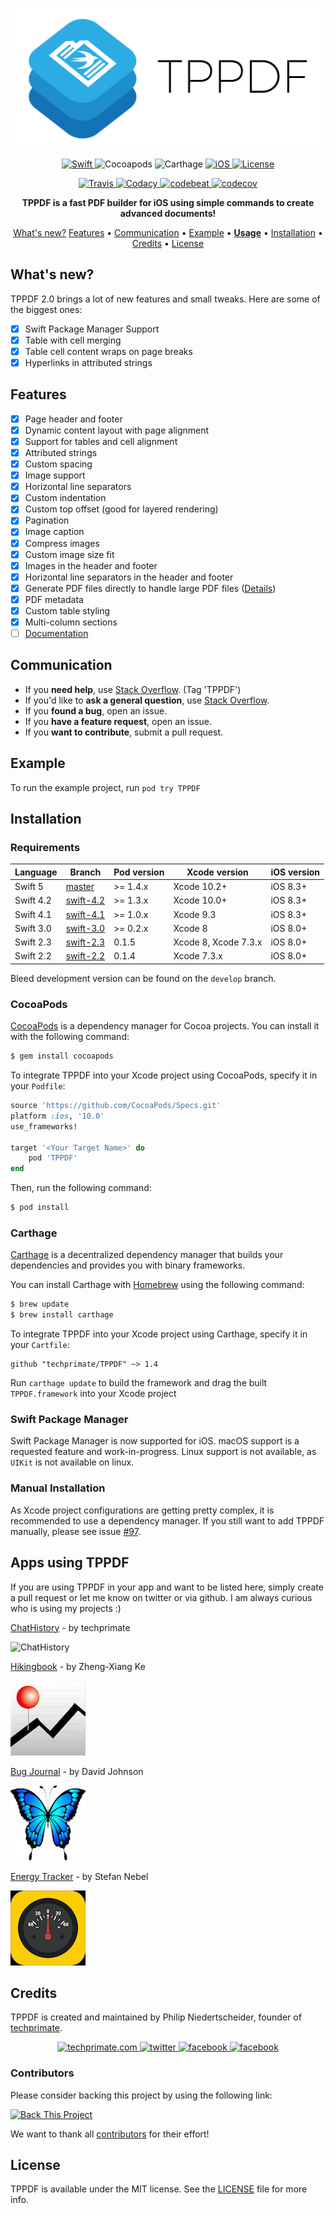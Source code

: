 <p align="center">
	<img src="https://raw.githubusercontent.com/techprimate/tppdf/master/resources/header.png" alt="TPPDF">
</p>

<p align="center">
	<a href="https://github.com/Carthage/Carthage">
		<img src="https://img.shields.io/badge/language-Swift-orange.svg?style=flat-square" alt="Swift"/>
	</a>
	<img src="https://img.shields.io/cocoapods/v/TPPDF.svg?style=flat-square" alt="Cocoapods"/>
	<img src="https://img.shields.io/badge/Carthage-compatible-blue.svg?style=flat-square" alt="Carthage"/>
	<a href="http://cocoapods.org/pods/TPPDF">
		<img src="https://img.shields.io/cocoapods/p/TPPDF.svg?style=flat-square" alt="iOS"/>
	</a>
	<a href="http://cocoapods.org/pods/TPPDF">
		<img src="https://img.shields.io/cocoapods/l/TPPDF.svg?style=flat-square" alt="License"/>
	</a>
</p>

<p align="center">
	<a href="https://travis-ci.org/techprimate/TPPDF">
		<img src="https://travis-ci.org/techprimate/TPPDF.svg?branch=master&style=flat-square" alt="Travis">
	</a>
	<a href="https://app.codacy.com/app/techprimate/TPPDF">
		<img src="https://api.codacy.com/project/badge/Grade/a30af06f7c6742d9960960a339e908f2" alt="Codacy">
	</a>
	<a href="https://codebeat.co/projects/github-com-techprimate-tppdf-master">
		<img src="https://codebeat.co/badges/ea2a8d79-a50c-43ea-a05a-2ac57baf84de" alt="codebeat">
	</a>
	<a href="https://codecov.io/gh/techprimate/TPPDF">
		<img src="https://img.shields.io/codecov/c/github/techprimate/TPPDF.svg?style=flat-square" alt="codecov">
	</a>
</p>

<p align="center">
	<b>
	TPPDF is a fast PDF builder for iOS using simple commands to create advanced documents!
	</b>
</p>

<p align="center">
    <a href="#whats-new">What's new?</a>
    <a href="#features">Features</a>
  • <a href="#communication">Communication</a>
  • <a href="#example">Example</a>
  • <a href="https://github.com/techprimate/TPPDF/blob/better-docs/Documentation/Usage.md"><strong>Usage</strong></a>
  • <a href="#installation">Installation</a>
  • <a href="#credits">Credits</a>
  • <a href="#license">License</a>
</p>

## What's new?

TPPDF 2.0 brings a lot of new features and small tweaks. Here are some of the biggest ones:

- [x] Swift Package Manager Support
- [x] Table with cell merging
- [x] Table cell content wraps on page breaks
- [x] Hyperlinks in attributed strings

## Features

- [x] Page header and footer
- [x] Dynamic content layout with page alignment
- [x] Support for tables and cell alignment
- [x] Attributed strings
- [x] Custom spacing
- [x] Image support
- [x] Horizontal line separators
- [x] Custom indentation
- [x] Custom top offset (good for layered rendering)
- [x] Pagination
- [x] Image caption
- [x] Compress images
- [x] Custom image size fit
- [x] Images in the header and footer
- [x] Horizontal line separators in the header and footer
- [x] Generate PDF files directly to handle large PDF files ([Details](http://stackoverflow.com/questions/14691264/how-can-i-lower-memory-climb-when-generating-large-pdfs))
- [x] PDF metadata
- [x] Custom table styling
- [x] Multi-column sections
- [ ] [Documentation](https://techprimate.github.io/TPPDF)

## Communication

- If you **need help**, use [Stack Overflow](http://stackoverflow.com/questions/tagged/tppdf). (Tag 'TPPDF')
- If you'd like to **ask a general question**, use [Stack Overflow](http://stackoverflow.com/questions/tagged/tppdf).
- If you **found a bug**, open an issue.
- If you **have a feature request**, open an issue.
- If you **want to contribute**, submit a pull request.

## Example

To run the example project, run `pod try TPPDF`

## Installation

### Requirements

| Language  | Branch                                                           | Pod version | Xcode version         | iOS version |
| --------- | ---------------------------------------------------------------- | ----------- | --------------------- | ----------- |
| Swift 5   | [master](https://github.com/techprimate/TPPDF/tree/master)       | >= 1.4.x    | Xcode 10.2+           | iOS 8.3+    |
| Swift 4.2 | [swift-4.2](https://github.com/techprimate/TPPDF/tree/swift-4.2) | >= 1.3.x    | Xcode 10.0+           | iOS 8.3+    |
| Swift 4.1 | [swift-4.1](https://github.com/techprimate/TPPDF/tree/swift-4.1) | >= 1.0.x    | Xcode 9.3             | iOS 8.3+    |
| Swift 3.0 | [swift-3.0](https://github.com/techprimate/TPPDF/tree/swift-3.0) | >= 0.2.x    | Xcode 8               | iOS 8.0+    |
| Swift 2.3 | [swift-2.3](https://github.com/techprimate/TPPDF/tree/swift-2.3) | 0.1.5       | Xcode 8, Xcode 7.3.x  | iOS 8.0+    |
| Swift 2.2 | [swift-2.2](https://github.com/techprimate/TPPDF/tree/swift-2.3) | 0.1.4       | Xcode 7.3.x           | iOS 8.0+    |

Bleed development version can be found on the `develop` branch.

### CocoaPods

[CocoaPods](http://cocoapods.org) is a dependency manager for Cocoa projects. You can install it with the following command:

```bash
$ gem install cocoapods
```

To integrate TPPDF into your Xcode project using CocoaPods, specify it in your `Podfile`:

```ruby
source 'https://github.com/CocoaPods/Specs.git'
platform :ios, '10.0'
use_frameworks!

target '<Your Target Name>' do
    pod 'TPPDF'
end
```

Then, run the following command:

```bash
$ pod install
```

### Carthage

[Carthage](https://github.com/Carthage/Carthage) is a decentralized dependency manager that builds your dependencies and provides you with binary frameworks.

You can install Carthage with [Homebrew](http://brew.sh/) using the following command:

```bash
$ brew update
$ brew install carthage
```

To integrate TPPDF into your Xcode project using Carthage, specify it in your `Cartfile`:

```ogdl
github "techprimate/TPPDF" ~> 1.4
```

Run `carthage update` to build the framework and drag the built `TPPDF.framework` into your Xcode project

### Swift Package Manager

Swift Package Manager is now supported for iOS.
macOS support is a requested feature and work-in-progress. Linux support is not available, as `UIKit` is not available on linux.

### Manual Installation

As Xcode project configurations are getting pretty complex, it is recommended to use a dependency manager.
If you still want to add TPPDF manually, please see issue [#97](https://github.com/techprimate/TPPDF/issues/97).

## Apps using TPPDF

If you are using TPPDF in your app and want to be listed here, simply create a pull request or let me know on twitter or via github. I am always curious who is using my projects :)

[ChatHistory](https://itunes.apple.com/app/id1464880768) - by techprimate

<img src="https://raw.githubusercontent.com/techprimate/TPPDF/master/resources/apps/ChatHistory.png" alt="ChatHistory"/>

[Hikingbook](https://itunes.apple.com/app/id1067838748) - by Zheng-Xiang Ke

<img src="https://raw.githubusercontent.com/techprimate/tppdf/master/resources/apps/Hikingbook.png" alt="Hikingbook"/>

[Bug Journal](https://itunes.apple.com/us/app/bug-journal/id1232077952) - by David Johnson

<img src="https://raw.githubusercontent.com/techprimate/tppdf/master/resources/apps/Bug_Journal.png" alt="Bug Journal"/>

[Energy Tracker](https://itunes.apple.com/de/app/energy-tracker/id1193010972) - by Stefan Nebel

<img src="https://raw.githubusercontent.com/techprimate/tppdf/master/resources/apps/EnergyTracker.jpg" alt="Energy Tracker"/>

## Credits

TPPDF is created and maintained by Philip Niedertscheider, founder of [techprimate](https://www.github.com/techprimate).

<p align="center">
	<a href="https://www.techprimate.com">
		<img src="https://img.shields.io/badge/www-techprimate.com-lightgrey.svg?style=flat-square" alt="techprimate.com">
	</a>
	<a href="http://twitter.com/techprimate">
	    <img src="https://img.shields.io/badge/twitter-@techprimate-blue.svg?style=flat-square" alt="twitter">
	</a>
	<a href="https://instagram.com/techprimate">
		<img src="https://img.shields.io/badge/instagram-@techprimate-c13584.svg?style=flat-square" alt="facebook">
	</a>
	<a href="https://facebook.com/techprimate">
		<img src="https://img.shields.io/badge/facebook-@techprimate-blue.svg?style=flat-square" alt="facebook">
	</a>
</p>


### Contributors

Please consider backing this project by using the following link: 

<a href="https://paypal.me/tprm8" target="_blank">
	<img src="https://raw.githubusercontent.com/techprimate/tppdf/master/resources/back-this-project.png" alt="Back This Project">
</a>


We want to thank all [contributors](https://github.com/techprimate/TPPDF/graphs/contributors) for their effort!

## License

TPPDF is available under the MIT license. See the [LICENSE](LICENSE) file for more info.
